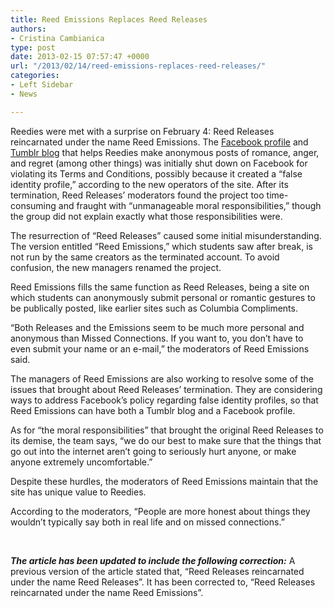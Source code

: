 ```yaml
---
title: Reed Emissions Replaces Reed Releases
authors:
- Cristina Cambianica
type: post
date: 2013-02-15 07:57:47 +0000
url: "/2013/02/14/reed-emissions-replaces-reed-releases/"
categories:
- Left Sidebar
- News

---
```

Reedies were met with a surprise on February 4: Reed Releases reincarnated under the name Reed Emissions. The [Facebook profile][1] and [Tumblr blog][2] that helps Reedies make anonymous posts of romance, anger, and regret (among other things) was initially shut down on Facebook for violating its Terms and Conditions, possibly because it created a “false identity profile,” according to the new operators of the site. After its termination, Reed Releases’ moderators found the project too time-consuming and fraught with “unmanageable moral responsibilities,” though the group did not explain exactly what those responsibilities were.

The resurrection of “Reed Releases” caused some initial misunderstanding. The version entitled “Reed Emissions,” which students saw after break, is not run by the same creators as the terminated account. To avoid confusion, the new managers renamed the project.

Reed Emissions fills the same function as Reed Releases, being a site on which students can anonymously submit personal or romantic gestures to be publically posted, like earlier sites such as Columbia Compliments.

“Both Releases and the Emissions seem to be much more personal and anonymous than Missed Connections. If you want to, you don&#8217;t have to even submit your name or an e-mail,” the moderators of Reed Emissions said.

The managers of Reed Emissions are also working to resolve some of the issues that brought about Reed Releases’ termination. They are considering ways to address Facebook’s policy regarding false identity profiles, so that Reed Emissions can have both a Tumblr blog and a Facebook profile.

As for “the moral responsibilities” that brought the original Reed Releases to its demise, the team says, “we do our best to make sure that the things that go out into the internet aren&#8217;t going to seriously hurt anyone, or make anyone extremely uncomfortable.”

Despite these hurdles, the moderators of Reed Emissions maintain that the site has unique value to Reedies.

According to the moderators, “People are more honest about things they wouldn&#8217;t typically say both in real life and on missed connections.”

&nbsp;

_**The article has been updated to include the following correction:**_ A previous version of the article stated that, &#8220;Reed Releases reincarnated under the name Reed Releases&#8221;. It has been corrected to, &#8220;Reed Releases reincarnated under the name Reed Emissions&#8221;.

 [1]: http://www.facebook.com/reed.releases.7
 [2]: http://reed-emissions.tumblr.com/